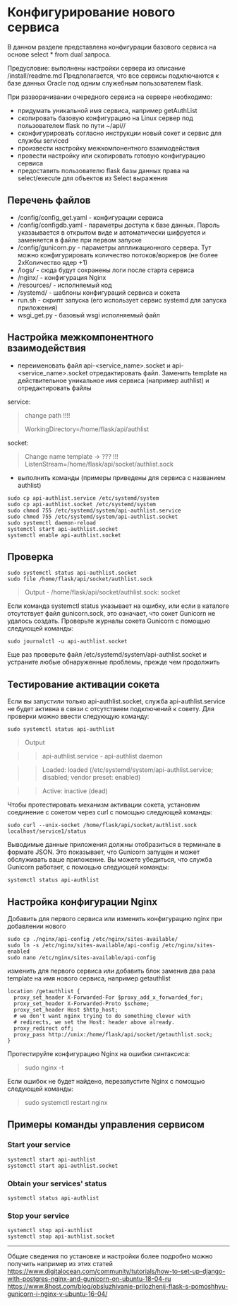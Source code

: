 Конфигурирование нового сервиса
===============================
В данном разделе представлена конфигурации базового сервиса 
на основе select * from dual запроса.

Предусловие: выполнены настройки сервера из описание /install/readme.md
Предполагается, что все сервисы подключаются к базе данных Oracle под одним служебным пользователем flask.

При разворачивании очередного сервиса на сервере необходимо:

- придумать уникальной имя сервиса, например getAuthList
- скопировать базовую конфигурацию на Linux сервер под пользователем flask по пути ~/api/<service name>/
- сконфигурировать согласно инструкции новый сокет и сервис для службы serviced
- произвести настройку межкомпонентного взаимодействия  
- провести настройку или скопировать готовую конфигурацию сервиса
- предоставить пользователю flask базы данных права на select/execute для объектов из Select выражения

Перечень файлов
---------------
- /config/config_get.yaml  - конфигурации сервиса
- /config/configdb.yaml - параметры доступа к базе данных. Пароль указаывается в открытом виде и автоматически шифруется и заменяется в файле при первом запуске
- /config/gunicorn.py - параметры аппликационного сервера. Тут можно конфигурировать количество потоков/воркеров (не более 2хКоличество ядер +1)
- /logs/ - сюда будут сохранены логи после старта сервиса 
- /nginx/ - конфигурация Nginx
- /resources/ - исполняемый код 
- /systemd/ - шаблоны конфигураций сервиса и сокета
- run.sh - скрипт запуска (его использует сервис systemd для запуска приложения) 
- wsgi_get.py - базовый wsgi исполняемый файл


Настройка межкомпонентного взаимодействия
-----------------------------------
- переименовать файл api-<service_name>.socket и api-<service_name>.socket
отредактировать файл. Заменить template на действительное 
уникальное имя сервиса (например authlist)
и отредактировать файлы 

service:
> change path !!!!
>
>WorkingDirectory=/home/flask/api/authlist

socket:
> Change name template -> ??? !!!
ListenStream=/home/flask/api/socket/authlist.sock

- выполнить команды (примеры приведены для сервиса с названием authlist)
```
sudo cp api-authlist.service /etc/systemd/system
sudo cp api-authlist.socket /etc/systemd/system
sudo chmod 755 /etc/systemd/system/api-authlist.service
sudo chmod 755 /etc/systemd/system/api-authlist.socket
sudo systemctl daemon-reload
systemctl start api-authlist.socket
systemctl enable api-authlist.socket
```

Проверка
--------
```
sudo systemctl status api-authlist.socket
sudo file /home/flask/api/socket/authlist.sock
```

>Output - /home/flask/api/socket/authlist.sock: socket

Если команда systemctl status указывает на ошибку, или если 
в каталоге отсутствует файл gunicorn.sock, это означает, что 
сокет Gunicorn не удалось создать. Проверьте журналы сокета 
Gunicorn с помощью следующей команды:
```
sudo journalctl -u api-authlist.socket
```

Еще раз проверьте файл /etc/systemd/system/api-authlist.socket и 
устраните любые обнаруженные проблемы, прежде чем продолжить

Тестирование активации сокета
-----------------------------
Если вы запустили только api-authlist.socket, 
служба api-authlist.service не будет активна в связи с 
отсутствием подключений к совету. Для проверки можно ввести 
следующую команду:
```
sudo systemctl status api-authlist
```

>Output

>> api-authlist.service - api-authlist daemon
   
>>Loaded: loaded (/etc/systemd/system/api-authlist.service; disabled; vendor preset: enabled)
  
>> Active: inactive (dead)

Чтобы протестировать механизм активации сокета, установим соединение с сокетом через curl с помощью следующей команды:
```
sudo curl --unix-socket /home/flask/api/socket/authlist.sock localhost/service1/status
```

Выводимые данные приложения должны отобразиться в терминале 
в формате JSON. Это показывает, что Gunicorn 
запущен и может обслуживать ваше приложение. 
Вы можете убедиться, что служба Gunicorn работает, 
с помощью следующей команды:

```
systemctl status api-authlist
```


Настройка конфигурации Nginx
----------------------------
Добавить для первого сервиса или изменить конфигурацию nginx при добавлении нового 
```
sudo cp ./nginx/api-config /etc/nginx/sites-available/
sudo ln -s /etc/nginx/sites-available/api-config /etc/nginx/sites-enabled
sudo nano /etc/nginx/sites-available/api-config
```

 изменить для первого сервиса или 
 добавить блок заменив два раза template на имя нового сервиса,
 например getauthlist
 
    location /getauthlist {
      proxy_set_header X-Forwarded-For $proxy_add_x_forwarded_for;
      proxy_set_header X-Forwarded-Proto $scheme;
      proxy_set_header Host $http_host;
      # we don't want nginx trying to do something clever with
      # redirects, we set the Host: header above already.
      proxy_redirect off;
      proxy_pass http://unix:/home/flask/api/socket/getauthlist.sock;
    }

Протестируйте конфигурацию Nginx на ошибки синтаксиса:

> sudo nginx -t

Если ошибок не будет найдено, перезапустите Nginx с помощью следующей команды:

> sudo systemctl restart nginx

Примеры команды управления сервисом
----------------------------------
### Start your service
```
systemctl start api-authlist
systemctl start api-authlist.socket
```

### Obtain your services' status
```
systemctl status api-authlist
```
### Stop your service
```
systemctl stop api-authlist
systemctl stop api-authlist.socket
```

----------------------
Общие сведения по установке и настройки более подробно можно получить например из этих статей
https://www.digitalocean.com/community/tutorials/how-to-set-up-django-with-postgres-nginx-and-gunicorn-on-ubuntu-18-04-ru 
https://www.8host.com/blog/obsluzhivanie-prilozhenij-flask-s-pomoshhyu-gunicorn-i-nginx-v-ubuntu-16-04/
